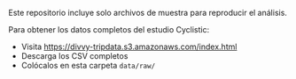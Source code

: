 Este repositorio incluye solo archivos de muestra para reproducir el análisis.

Para obtener los datos completos del estudio Cyclistic:
- Visita https://divvy-tripdata.s3.amazonaws.com/index.html
- Descarga los CSV completos
- Colócalos en esta carpeta `data/raw/`
